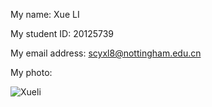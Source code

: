 My name: Xue LI

My student ID: 20125739

My email address: [scyxl8@nottingham.edu.cn](scyxl8@nottingham.edu.cn)

My photo:

![Xueli](../images/Xueli.png "Xue LI")